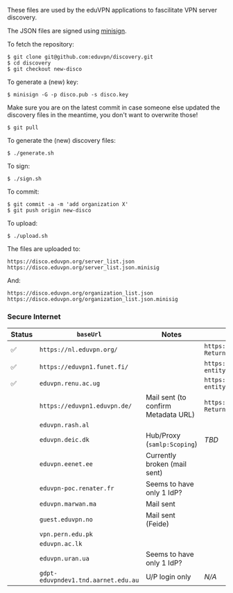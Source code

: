 These files are used by the eduVPN applications to fascilitate VPN server 
discovery.

The JSON files are signed using 
[minisign](https://jedisct1.github.io/minisign/).

To fetch the repository:

    $ git clone git@github.com:eduvpn/discovery.git
    $ cd discovery
    $ git checkout new-disco

To generate a (new) key:

    $ minisign -G -p disco.pub -s disco.key

Make sure you are on the latest commit in case someone else updated the 
discovery files in the meantime, you don't want to overwrite those!

    $ git pull

To generate the (new) discovery files:

    $ ./generate.sh

To sign:

    $ ./sign.sh

To commit:

    $ git commit -a -m 'add organization X'
    $ git push origin new-disco

To upload:

    $ ./upload.sh

The files are uploaded to:

    https://disco.eduvpn.org/server_list.json
    https://disco.eduvpn.org/server_list.json.minisig

And:

    https://disco.eduvpn.org/organization_list.json
    https://disco.eduvpn.org/organization_list.json.minisig

### Secure Internet 

| Status | `baseUrl`                       | Notes                               | Authentication URL Template                                                           | Metadata URL |
| ------ | ------------------------------- | ----------------------------------- | ------------------------------------------------------------------------------------- | ------------ |
| ✅️ | `https://nl.eduvpn.org/`            |                                     | `https://nl.eduvpn.org/php-saml-sp/login?ReturnTo=@RETURN_TO@&IdP=@ORG_ID@`           | `https://metadata.surfconext.nl/sp/https%253A%252F%252Fnl.eduvpn.org%252Fsaml`, `https://eva-saml-idp.eduroam.nl/simplesamlphp/saml2/idp/metadata.php` |
| ✅️ | `https://eduvpn1.funet.fi/`         |                                     | `https://eduvpn1.funet.fi/Shibboleth.sso/Login?entityID=@ORG_ID@&target=@RETURN_TO@`  | `https://haka.funet.fi/metadata/haka-metadata.xml` |
| ✅️ | `eduvpn.renu.ac.ug`                 |                                     | `https://eduvpn.renu.ac.ug/Shibboleth.sso/Login?entityID=@ORG_ID@&target=@RETURN_TO@` | `https://rif.renu.ac.ug/rr/metadata/federation/RIF/IDP/metadata.xml` |
|    | `https://eduvpn1.eduvpn.de/`        | Mail sent (to confirm Metadata URL) | `https://eduvpn1.eduvpn.de/saml/login?ReturnTo=@RETURN_TO@&IdP=@ORG_ID@`              | `https://www.aai.dfn.de/fileadmin/metadata/dfn-aai-basic-metadata.xml` |
|    | `eduvpn.rash.al`                    |                                     | | |
|    | `eduvpn.deic.dk`                    | Hub/Proxy (`samlp:Scoping`)         | _TBD_ | `https://metadata.wayf.dk/birk-idp.xml` |
|    | `eduvpn.eenet.ee`                   | Currently broken (mail sent)        | | |
|    | `eduvpn-poc.renater.fr`             | Seems to have only 1 IdP?           | | | 
|    | `eduvpn.marwan.ma`                  | Mail sent                           | | |
|    | `guest.eduvpn.no`                   | Mail sent (Feide)                   | | |
|    | `vpn.pern.edu.pk`                   |                                     | | |
|    | `eduvpn.ac.lk`                      |                                     | | |
|    | `eduvpn.uran.ua`                    | Seems to have only 1 IdP?           | | |
|    | `gdpt-eduvpndev1.tnd.aarnet.edu.au` | U/P login only                      | _N/A_ | _N/A_ |
